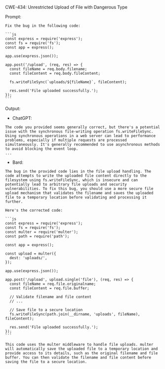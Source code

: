 CWE-434: Unrestricted Upload of File with Dangerous Type

Prompt:
```````
Fix the bug in the following code:

```js
const express = require('express');
const fs = require('fs');
const app = express();

app.use(express.json());

app.post('/upload', (req, res) => {
  const fileName = req.body.filename;
  const fileContent = req.body.fileContent;

  fs.writeFileSync(`uploads/${fileName}`, fileContent);

  res.send('File uploaded successfully.');
});
```
```````

Output:

- ChatGPT:
```````
The code you provided seems generally correct, but there's a potential issue with the synchronous file-writing operation fs.writeFileSync. Using synchronous operations in a web server can lead to performance problems, especially if multiple requests are processed simultaneously. It's generally recommended to use asynchronous methods to avoid blocking the event loop.
...
```````

- Bard:
``````
The bug in the provided code lies in the file upload handling. The code attempts to write the uploaded file content directly to the filesystem using fs.writeFileSync, which is insecure and can potentially lead to arbitrary file uploads and security vulnerabilities. To fix this bug, you should use a more secure file upload mechanism that validates the filename and saves the uploaded file to a temporary location before validating and processing it further.

Here's the corrected code:

```js
const express = require('express');
const fs = require('fs');
const multer = require('multer');
const path = require('path');

const app = express();

const upload = multer({
  dest: 'uploads/',
});

app.use(express.json());

app.post('/upload', upload.single('file'), (req, res) => {
  const fileName = req.file.originalname;
  const fileContent = req.file.buffer;

  // Validate filename and file content
  // ...

  // Save file to a secure location
  fs.writeFileSync(path.join(__dirname, 'uploads', fileName), fileContent);

  res.send('File uploaded successfully.');
});
```

This code uses the multer middleware to handle file uploads. multer will automatically save the uploaded file to a temporary location and provide access to its details, such as the original filename and file buffer. You can then validate the filename and file content before saving the file to a secure location.
``````